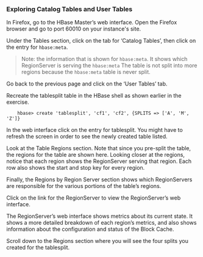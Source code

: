 ### Exploring Catalog Tables and User Tables

In Firefox, go to the HBase Master’s web interface. Open the Firefox browser and go to port 60010 on your instance's site.

Under the Tables section, click on the tab for ‘Catalog Tables’, then click on the entry for `hbase:meta`.

>Note: the information that is shown for `hbase:meta`. It shows which RegionServer is serving the `hbase:meta` The table is not split into more regions because the `hbase:meta` table is never split.

Go back to the previous page and click on the ‘User Tables’ tab.

Recreate the tablesplit table in the HBase shell as shown earlier in the exercise.

```console
	hbase> create 'tablesplit', 'cf1', 'cf2', {SPLITS => ['A', 'M', 'Z']}
```

In the web interface click on the entry for tablesplit. You might have to refresh the screen in order to see the newly created table listed.

Look at the Table Regions section. Note that since you pre-split the table, the regions for the table are shown here. Looking closer at the regions, notice that each region shows the RegionServer serving that region. Each row also shows the start and stop key for every region.

Finally, the Regions by Region Server section shows which RegionServers are responsible for the various portions of the table’s regions.

Click on the link for the RegionServer to view the RegionServer’s web interface.

The RegionServer’s web interface shows metrics about its current state. It shows a more detailed breakdown of each region’s metrics, and also shows information about the configuration and status of the Block Cache.

Scroll down to the Regions section where you will see the four splits you created for the tablesplit.
